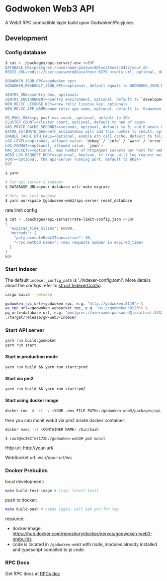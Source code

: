 # Godwoken Web3 API

A Web3 RPC compatible layer build upon Godwoken/Polyjuice.

## Development

### Config database

```bash
$ cat > ./packages/api-server/.env <<EOF
DATABASE_URL=postgres://username:password@localhost:5432/your_db
REDIS_URL=redis://user:password@localhost:6379 <redis url, optional, default to localhost on port 6379>

GODWOKEN_JSON_RPC=<godwoken rpc>
GODWOKEN_READONLY_JSON_RPC=<optional, default equals to GODWOKEN_JSON_RPC>

SENTRY_DNS=<sentry dns, optional>
SENTRY_ENVIRONMENT=<sentry environment, optional, default to `development`>,
NEW_RELIC_LICENSE_KEY=<new relic license key, optional>
NEW_RELIC_APP_NAME=<new relic app name, optional, default to 'Godwoken Web3'>

PG_POOL_MAX=<pg pool max count, optional, default to 20>
CLUSTER_COUNT=<cluster count, optional, default to num of cpus>
GAS_PRICE_CACHE_SECONDS=<seconds, optional, default to 0, and 0 means no cache>
EXTRA_ESTIMATE_GAS=<eth_estimateGas will add this number to result, optional, default to 0>
ENABLE_CACHE_ETH_CALL=<optional, enable eth_call cache, default to false>
LOG_LEVEL=<optional, allowed value: `debug` / `info` / `warn` / `error`, default to `debug` in development, and default to `info` in production>
LOG_FORMAT=<optional, allowed value: `json`>
MAX_SOCKETS=<optional, max number of httpAgent sockets per host for web3 connecting to godwoken, default to 10>
WEB3_LOG_REQUEST_BODY=<optional, boolean, if true, will log request method / body, default to false>
PORT=<optional, the api-server running port, default to 8024>
EOF

$ yarn

# For api-server & indexer
$ DATABASE_URL=<your database url> make migrate

# Only for test purpose
$ yarn workspace @godwoken-web3/api-server reset_database
```

rate limit config

```bash
$ cat > ./packages/api-server/rate-limit-config.json <<EOF
{
  "expired_time_milsec": 60000,
  "methods": {
    "poly_executeRawL2Transaction": 30,
    "<rpc method name>": <max requests number in expired_time>
  }
}
EOF
```

### Start Indexer

The default `indexer_config_path` is './indexer-config.toml'. More details about the configs refer to [struct IndexerConfig](https://github.com/nervosnetwork/godwoken-web3/blob/179a9a6ea065e78b419e692c80b331e4a7ead64d/crates/indexer/src/config.rs#L11-L22).

```bash
cargo build --release

godwoken_rpc_url=<godwoken rpc, e.g. "http://godwoken:8119"> \
ws_rpc_url=<godwoken websocket rpc, e.g. "ws://godwoken:8120"> \
pg_url=<database url, e.g. "postgres://username:password@localhost:5432/dbname"> \
./target/release/gw-web3-indexer
```

### Start API server

```bash
yarn run build:godwoken
yarn run start
```

#### Start in production mode

```bash
yarn run build && yarn run start:prod
```

#### Start via pm2

```bash
yarn run build && yarn run start:pm2
```

#### Start using docker image

```bash
docker run -d -it -v <YOUR .env FILE PATH>:/godwoken-web3/packages/api-server/.env  -w /godwoken-web3  --name godwoken-web3 nervos/godwoken-web3-prebuilds:<TAG> bash -c "yarn workspace @godwoken-web3/api-server start:pm2"
```

then you can monit web3 via pm2 inside docker container:

```bash
docker exec -it <CONTAINER NAME> /bin/bash
```
```
$ root@ec562fe2172b:/godwoken-web3# pm2 monit
```

Http url: http://your-url/

WebSocket url: ws://your-url/ws

### Docker Prebuilds

local development:

```sh
make build-test-image # (tag: latest-test)
```

push to docker:

```sh
make build-push # needs login, will ask you for tag
```

resource:

- docker image: https://hub.docker.com/repository/docker/nervos/godwoken-web3-prebuilds
- code is located in `/godwoken-web3` with node_modules already installed and typescript compiled to js code.


### RPC Docs

Get RPC docs at [RPCs doc](docs/apis.md)
